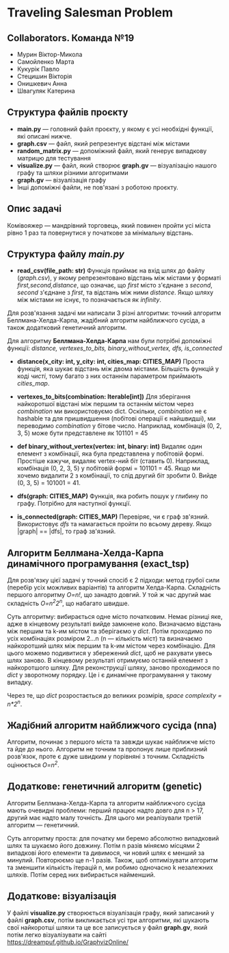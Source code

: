 # Traveling Salesman Problem

## Collaborators. Команда №19

- Мурин Віктор-Микола
- Самойленко Марта
- Кукурік Павло
- Стецишин Вікторія
- Онишкевич Анна
- Швагуляк Катерина

## Структура файлів проєкту

- **main.py** — головний файл проєкту, у якому є усі необхідні функції, які описані нижче.
- **graph.csv** — файл, який репрезентує відстані між містами
- **random_matrix.py** — допоміжний файл, який генерує випадкову матрицю для тестування
- **visualize.py** — файл, який створює **graph.gv** — візуалізацію нашого графу та шляхи різними алгоритмами
- **graph.gv** — візуалізація графу
- Інші допоміжні файли, не пов'язані з роботою проєкту.

## Опис задачі

Комівояжер — мандрівний торговець, який повинен пройти усі міста рівно 1 раз та повернутися у початкове за мінімальну відстань.

## Структура файлу _main.py_

- **read_csv(file_path: str)**
Функція приймає на вхід шлях до файлу (_graph.csv_), у якому репрезентовано відстань між містами у форматі
_first,second,distance_, що означає, що _first_ місто з'єднане з _second_, _second_ з'єднане з _first_, та відстань між ними _distance_. Якщо шляху між містами не існує, то позначається як _infinity_.

Для розв'язання задачі ми написали 3 різні алгоритми: точний алгоритм Беллмана-Хелда-Карпа, жадібний алгоритм найближчого сусіда, а також додатковий генетичний алгоритм.

Для алгоритму **Беллмана-Хелда-Карпа** нам були потрібні допоміжні функції: _distance, vertexes_to_bits, binary_without_vertex, dfs, is_connected_

- **distance(x_city: int, y_city: int, cities_map: CITIES_MAP)**
Проста функція, яка шукає відстань між двома містами. Більшість функцій у коді _чисті_, тому багато з них останнім параметром приймають _cities\_map_.

- **vertexes_to_bits(combination: Iterable[int])**
Для зберігання найкоротшої відстані між першим та останнім містом через _combination_ ми використовуємо dict. Оскільки, _combination_ не є hashable та для пришвидшення (побітові операції є найшвидші), ми переводимо _combination_ у бітове число. Наприклад, комбінація (0, 2, 3, 5) може бути представлене як 101101 = 45

- **def binary_without_vertex(vertex: int, binary: int)**
Видаляє один елемент з комбінації, яка була представлена у побітовій формі. Простіше кажучи, видаляє vertex-ний біт (ставить 0). Наприклад, комбінація (0, 2, 3, 5) у побітовій формі = 101101 = 45. Якщо ми хочемо видалити 2 з комбінації, то слід другий біт зробити 0. Вийде (0, 3, 5) = 101001 = 41.

- **dfs(graph: CITIES_MAP)**
Функція, яка робить пошук у глибину по графу. Потрібно для наступної функції.

- **is_connected(graph: CITIES_MAP)**
Перевіряє, чи є граф зв'язний. Використовує _dfs_ та намагається пройти по всьому дереву. Якщо |graph| == |dfs|, то граф зв'язний.

## Алгоритм Беллмана-Хелда-Карпа динамічного програмування (exact_tsp)

Для розв'язку цієї задачі у точний спосіб є 2 підходи: метод грубої сили (перебір усіх можливих варіантів) та алгоритм Хелда-Карпа. Складність першого алгоритму _O=n!_, що занадто довгий. У той ж час другий має складність _O=n<sup>2</sup>2<sup>n</sup>_, що набагато швидше.

Суть алгоритму: вибирається одне місто початковим. Немає різниці яке, адже в кінцевому результаті вийде замкнене коло. Визначаємо відстань між першим та k-им містом та зберігаємо у _dict_. Потім проходимо по усіх комбінаціях розміром 2...n (n — кількість міст) та визначаємо найкоротший шлях між першим та k-им містом через комбінацію. Для цього можемо подивитися у збережений _dict_, щоб не рахувати увесь шлях заново. В кінцевому результаті отримуємо останній елемент з найкоротшого шляху. Для реконструкції шляху, заново проходимося по _dict_ у зворотному порядку. Це і є динамічне програмування у такому випадку.

Через те, що _dict_ розростається до великих розмірів, _space complexity = n*2<sup>n</sup>_.

## Жадібний алгоритм найближчого сусіда (nna)

Алгоритм, починає з першого міста та завжди шукає найближче місто та йде до нього. Алгоритм не точним та пропонує лише приблизний розв'язок, проте є дуже швидким у порівняні з точним. Складність оцінюється _O=n<sup>2</sup>_.

## Додаткове: генетичний алгоритм (genetic)

Алгоритм Беллмана-Хелда-Карпа та алгоритм найближчого сусіда мають очевидні проблеми: перший працює надто довго для n > 17, другий має надто малу точність. Для цього ми реалізували третій алгоритм — генетичний.

Суть алгоритму проста: для початку ми беремо абсолютно випадковий шлях та шукаємо його довжину. Потім n разів міняємо місцями 2 випадкові його елементи та дивимося, чи новий шлях є менший за минулий. Повторюємо ще n-1 разів. Також, щоб оптимізувати алгоритм та зменшити кількість ітерацій n, ми робимо одночасно k незалежних шляхів. Потім серед них вибирається найменший.

## Додаткове: візуалізація

У файлі **visualize.py** створюється візуалізація графу, який записаний у файлі **graph.csv**, потім викликається усі три алгоритми, які шукають свої найкоротші шляхи та це все записується у файл **graph.gv**, який потім легко візуалізувати на сайті https://dreampuf.github.io/GraphvizOnline/